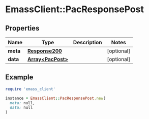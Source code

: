 # EmassClient::PacResponsePost

## Properties

| Name | Type | Description | Notes |
| ---- | ---- | ----------- | ----- |
| **meta** | [**Response200**](Response200.md) |  | [optional] |
| **data** | [**Array&lt;PacPost&gt;**](PacPost.md) |  | [optional] |

## Example

```ruby
require 'emass_client'

instance = EmassClient::PacResponsePost.new(
  meta: null,
  data: null
)
```

